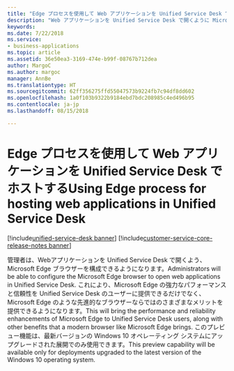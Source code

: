 ```yaml
---
title: "Edge プロセスを使用して Web アプリケーションを Unified Service Desk でホストする"
description: "Web アプリケーションを Unified Service Desk で開くように Microsoft Edge ブラウザーを構成できます。"
keywords: 
ms.date: 7/22/2018
ms.service:
- business-applications
ms.topic: article
ms.assetid: 36e50ea3-3169-474e-b99f-08767b712dea
author: MargoC
ms.author: margoc
manager: AnnBe
ms.translationtype: HT
ms.sourcegitcommit: 62ff356275ffd55047573b9224fb7c94df8dd602
ms.openlocfilehash: 1a0f103b9322b9184ebd7bdc208985c4ed496b95
ms.contentlocale: ja-jp
ms.lasthandoff: 08/15/2018

---
```


#  <a name="using-edge-process-for-hosting-web-applications-in-unified-service-desk"></a><span data-ttu-id="f49d2-103">Edge プロセスを使用して Web アプリケーションを Unified Service Desk でホストする</span><span class="sxs-lookup"><span data-stu-id="f49d2-103">Using Edge process for hosting web applications in Unified Service Desk</span></span>

[!include[unified-service-desk banner](../../../includes/unified-service-desk.md)]
[!include[customer-service-core-release-notes banner](../../../includes/customer-service-core-release-notes.md)]




<span data-ttu-id="f49d2-104">管理者は、Webアプリケーションを Unified Service Desk で開くよう、Microsoft Edge ブラウザーを構成できるようになります。</span><span class="sxs-lookup"><span data-stu-id="f49d2-104">Administrators will be able to configure the Microsoft Edge browser to open web applications in Unified Service Desk.</span></span> <span data-ttu-id="f49d2-105">これにより、Microsoft Edge の強力なパフォーマンスと信頼性を Unified Service Desk のユーザーに提供できるだけでなく、Microsoft Edge のような先進的なブラウザーならではのさまざまなメリットを提供できるようになります。</span><span class="sxs-lookup"><span data-stu-id="f49d2-105">This will bring the performance and reliability enhancements of Microsoft Edge to Unified Service Desk users, along with other benefits that a modern browser like Microsoft Edge brings.</span></span> <span data-ttu-id="f49d2-106">このプレビュー機能は、最新バージョンの Windows 10 オペレーティング システムにアップグレードされた展開でのみ使用できます。</span><span class="sxs-lookup"><span data-stu-id="f49d2-106">This preview capability will be available only for deployments upgraded to the latest version of the Windows 10 operating system.</span></span>

